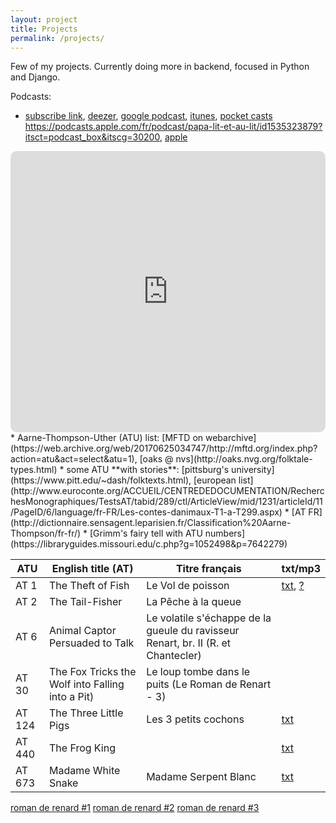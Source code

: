 ```yaml
---
layout: project
title: Projects
permalink: /projects/
---
```


Few of my projects. Currently doing more in backend, focused in Python and Django.

Podcasts:
* [subscribe link](/player/web/feed.xml), [deezer](https://www.deezer.com/us/show/1868262), [google podcast](https://podcasts.google.com/search/papa%20lit%20et%20au%20lit), [itunes](https://podcasts.apple.com/de/podcast/papa-lit-et-au-lit/id1535323879), [pocket casts](https://pca.st/qyfcukup)
https://podcasts.apple.com/fr/podcast/papa-lit-et-au-lit/id1535323879?itsct=podcast_box&itscg=30200, [apple](https://apple.co/36QAkOI)
<iframe src="https://embed.podcasts.apple.com/us/podcast/papa-lit-et-au-lit/id1535323879?itsct=podcast_box&amp;itscg=30200" height="450px" frameborder="0" sandbox="allow-forms allow-popups allow-same-origin allow-scripts allow-top-navigation-by-user-activation" allow="autoplay *; encrypted-media *;" style="width: 100%; max-width: 660px; overflow: hidden; border-radius: 10px; background: transparent;"></iframe>
* Aarne-Thompson-Uther (ATU) list: [MFTD on webarchive](https://web.archive.org/web/20170625034747/http://mftd.org/index.php?action=atu&act=select&atu=1), [oaks @ nvs](http://oaks.nvg.org/folktale-types.html)
* some ATU **with stories**: [pittsburg's university](https://www.pitt.edu/~dash/folktexts.html), [european list](http://www.euroconte.org/ACCUEIL/CENTREDEDOCUMENTATION/RecherchesMonographiques/TestsAT/tabid/289/ctl/ArticleView/mid/1231/articleId/11/PageID/6/language/fr-FR/Les-contes-danimaux-T1-a-T299.aspx)
* [AT FR](http://dictionnaire.sensagent.leparisien.fr/Classification%20Aarne-Thompson/fr-fr/)
* [Grimm's fairy tell with ATU numbers](https://libraryguides.missouri.edu/c.php?g=1052498&p=7642279)

| ATU     | English title (AT)      | Titre français   | txt/mp3             |
|---------|-------------------------|-----------------|---------------------|
| AT 1    | The Theft of Fish       | Le Vol de poisson| [txt][1txt], [?][1mp3] |
| AT 2    | The Tail-Fisher         | La Pêche à la queue|   |
| AT 6    | Animal Captor Persuaded to Talk         |  Le volatile s'échappe de la gueule du ravisseur Renart, br. II (R. et Chantecler) |   |
| AT 30   | The Fox Tricks the Wolf into Falling into a Pit) |  Le loup tombe dans le puits (Le Roman de Renart - 3)  |   |
| AT 124  | The Three Little Pigs   | Les 3 petits cochons   | [txt][txt124]  |
| AT 440  | The Frog King |    | [txt][fktxt]  |
| AT 673  | Madame White Snake | Madame Serpent Blanc | [txt][txt673]  |


[1txt]: https://www.persee.fr/doc/roma_0035-8029_1888_num_17_65_5986
[1mp3]: https://oberron.github.io/spark-fi/
[txt124]: http://www.coindespetits.com/histoires/hist3cochons/3petitscochons1.html
[fktxt]:https://www.pitt.edu/~dash/frog.html#taylor
[txt673]: https://blog.lespetitsmandarins.fr/article/la-legende-du-serpent-blanc


[roman de renard #1](https://litterature924853235.files.wordpress.com/2018/06/leroy-allais-renard.pdf)
[roman de renard #2](http://extraits.tea-ebook.com/Hachette/9/63/9782035866639.html)
[roman de renard #3](https://bibliothequenumerique.tv5monde.com/download/pdf/513)

